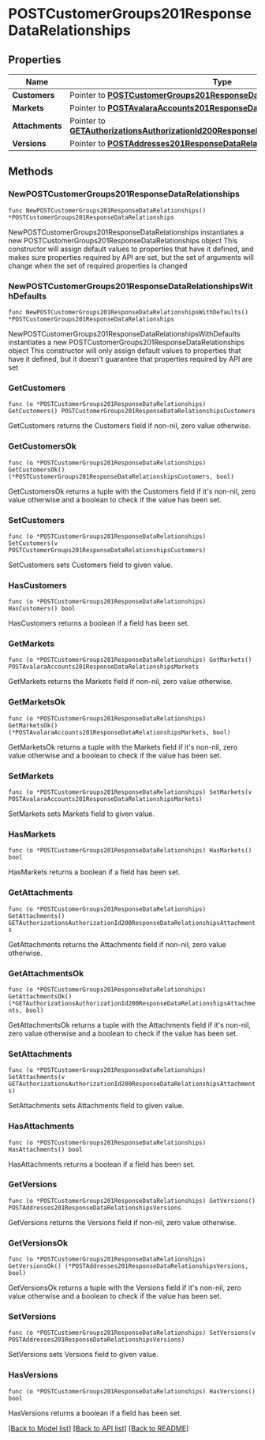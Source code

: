 # POSTCustomerGroups201ResponseDataRelationships

## Properties

Name | Type | Description | Notes
------------ | ------------- | ------------- | -------------
**Customers** | Pointer to [**POSTCustomerGroups201ResponseDataRelationshipsCustomers**](POSTCustomerGroups201ResponseDataRelationshipsCustomers.md) |  | [optional] 
**Markets** | Pointer to [**POSTAvalaraAccounts201ResponseDataRelationshipsMarkets**](POSTAvalaraAccounts201ResponseDataRelationshipsMarkets.md) |  | [optional] 
**Attachments** | Pointer to [**GETAuthorizationsAuthorizationId200ResponseDataRelationshipsAttachments**](GETAuthorizationsAuthorizationId200ResponseDataRelationshipsAttachments.md) |  | [optional] 
**Versions** | Pointer to [**POSTAddresses201ResponseDataRelationshipsVersions**](POSTAddresses201ResponseDataRelationshipsVersions.md) |  | [optional] 

## Methods

### NewPOSTCustomerGroups201ResponseDataRelationships

`func NewPOSTCustomerGroups201ResponseDataRelationships() *POSTCustomerGroups201ResponseDataRelationships`

NewPOSTCustomerGroups201ResponseDataRelationships instantiates a new POSTCustomerGroups201ResponseDataRelationships object
This constructor will assign default values to properties that have it defined,
and makes sure properties required by API are set, but the set of arguments
will change when the set of required properties is changed

### NewPOSTCustomerGroups201ResponseDataRelationshipsWithDefaults

`func NewPOSTCustomerGroups201ResponseDataRelationshipsWithDefaults() *POSTCustomerGroups201ResponseDataRelationships`

NewPOSTCustomerGroups201ResponseDataRelationshipsWithDefaults instantiates a new POSTCustomerGroups201ResponseDataRelationships object
This constructor will only assign default values to properties that have it defined,
but it doesn't guarantee that properties required by API are set

### GetCustomers

`func (o *POSTCustomerGroups201ResponseDataRelationships) GetCustomers() POSTCustomerGroups201ResponseDataRelationshipsCustomers`

GetCustomers returns the Customers field if non-nil, zero value otherwise.

### GetCustomersOk

`func (o *POSTCustomerGroups201ResponseDataRelationships) GetCustomersOk() (*POSTCustomerGroups201ResponseDataRelationshipsCustomers, bool)`

GetCustomersOk returns a tuple with the Customers field if it's non-nil, zero value otherwise
and a boolean to check if the value has been set.

### SetCustomers

`func (o *POSTCustomerGroups201ResponseDataRelationships) SetCustomers(v POSTCustomerGroups201ResponseDataRelationshipsCustomers)`

SetCustomers sets Customers field to given value.

### HasCustomers

`func (o *POSTCustomerGroups201ResponseDataRelationships) HasCustomers() bool`

HasCustomers returns a boolean if a field has been set.

### GetMarkets

`func (o *POSTCustomerGroups201ResponseDataRelationships) GetMarkets() POSTAvalaraAccounts201ResponseDataRelationshipsMarkets`

GetMarkets returns the Markets field if non-nil, zero value otherwise.

### GetMarketsOk

`func (o *POSTCustomerGroups201ResponseDataRelationships) GetMarketsOk() (*POSTAvalaraAccounts201ResponseDataRelationshipsMarkets, bool)`

GetMarketsOk returns a tuple with the Markets field if it's non-nil, zero value otherwise
and a boolean to check if the value has been set.

### SetMarkets

`func (o *POSTCustomerGroups201ResponseDataRelationships) SetMarkets(v POSTAvalaraAccounts201ResponseDataRelationshipsMarkets)`

SetMarkets sets Markets field to given value.

### HasMarkets

`func (o *POSTCustomerGroups201ResponseDataRelationships) HasMarkets() bool`

HasMarkets returns a boolean if a field has been set.

### GetAttachments

`func (o *POSTCustomerGroups201ResponseDataRelationships) GetAttachments() GETAuthorizationsAuthorizationId200ResponseDataRelationshipsAttachments`

GetAttachments returns the Attachments field if non-nil, zero value otherwise.

### GetAttachmentsOk

`func (o *POSTCustomerGroups201ResponseDataRelationships) GetAttachmentsOk() (*GETAuthorizationsAuthorizationId200ResponseDataRelationshipsAttachments, bool)`

GetAttachmentsOk returns a tuple with the Attachments field if it's non-nil, zero value otherwise
and a boolean to check if the value has been set.

### SetAttachments

`func (o *POSTCustomerGroups201ResponseDataRelationships) SetAttachments(v GETAuthorizationsAuthorizationId200ResponseDataRelationshipsAttachments)`

SetAttachments sets Attachments field to given value.

### HasAttachments

`func (o *POSTCustomerGroups201ResponseDataRelationships) HasAttachments() bool`

HasAttachments returns a boolean if a field has been set.

### GetVersions

`func (o *POSTCustomerGroups201ResponseDataRelationships) GetVersions() POSTAddresses201ResponseDataRelationshipsVersions`

GetVersions returns the Versions field if non-nil, zero value otherwise.

### GetVersionsOk

`func (o *POSTCustomerGroups201ResponseDataRelationships) GetVersionsOk() (*POSTAddresses201ResponseDataRelationshipsVersions, bool)`

GetVersionsOk returns a tuple with the Versions field if it's non-nil, zero value otherwise
and a boolean to check if the value has been set.

### SetVersions

`func (o *POSTCustomerGroups201ResponseDataRelationships) SetVersions(v POSTAddresses201ResponseDataRelationshipsVersions)`

SetVersions sets Versions field to given value.

### HasVersions

`func (o *POSTCustomerGroups201ResponseDataRelationships) HasVersions() bool`

HasVersions returns a boolean if a field has been set.


[[Back to Model list]](../README.md#documentation-for-models) [[Back to API list]](../README.md#documentation-for-api-endpoints) [[Back to README]](../README.md)


